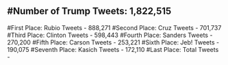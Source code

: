 #Number of Trump Tweets: 1,822,515
---
#First Place: Rubio Tweets - 888,271
#Second Place: Cruz Tweets - 701,737
#Third Place: Clinton Tweets - 598,443
#Fourth Place: Sanders Tweets - 270,200
#Fifth Place: Carson Tweets - 253,221
#Sixth Place: Jeb! Tweets - 190,075
#Seventh Place: Kasich Tweets - 172,110
#Last Place: Total Tweets -  
